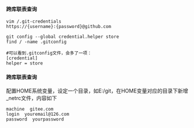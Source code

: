 #### **跨库联表查询**
```
vim /.git-credentials
https://{username}:{password}@github.com

git config --global credential.helper store
find / -name .gitconfig

#可以看到.gitconfig文件，会多了一项：
[credential]
helper = store
```

#### **跨库联表查询**
配置HOME系统变量，设定一个目录，如E:/git，在HOME变量对应的目录下新增\_netrc文件，内容如下
```
machine  gitee.com
login  youremail@126.com
password  yourpassword
```
